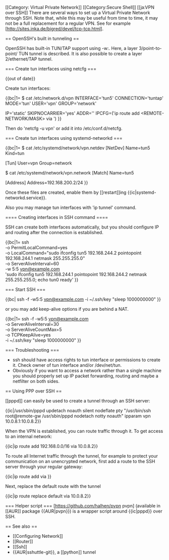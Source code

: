  [[Category: Virtual Private Network]]
[[Category:Secure Shell]]
[[ja:VPN over SSH]]
There are several ways to set up a Virtual Private Network through SSH. Note that, while this may be useful from time to time, it may not be a full replacement for a regular VPN. See for example [http://sites.inka.de/bigred/devel/tcp-tcp.html].

== OpenSSH's built in tunneling ==

OpenSSH has built-in TUN/TAP support using -w<local-tun-number>:<remote-tun-number>. Here, a layer 3/point-to-point/ TUN tunnel is described. It is also possible to create a layer 2/ethernet/TAP tunnel.

=== Create tun interfaces using netcfg ===

{{out of date}}

Create tun interfaces:

{{bc|1=
$ cat /etc/network.d/vpn
INTERFACE='tun5'
CONNECTION='tuntap'
MODE='tun'
USER='vpn'
GROUP='network'

IP='static'
SKIPNOCARRIER='yes'
ADDR='<IP>'
IPCFG=('ip route add <REMOTE-NETWORK/MASK> via <REMOTE-SIDE-IP>')
}}

Then do 'netcfg -u vpn' or add it into /etc/conf.d/netcfg.

=== Create tun interfaces using systemd-networkd ===

{{bc|1=
$ cat /etc/systemd/network/vpn.netdev 
[NetDev]
Name=tun5
Kind=tun

[Tun]
User=vpn
Group=network

$ cat /etc/systemd/network/vpn.network 
[Match]
Name=tun5

[Address]
Address=192.168.200.2/24
}}

Once these files are created, enable them by [[restart]]ing {{ic|systemd-networkd.service}}.

Also you may manage tun interfaces with 'ip tunnel' command.

==== Creating interfaces in SSH command ====

SSH can create both interfaces automatically, but you should configure IP and routing after the connection is established.

{{bc|1=
ssh \
  -o PermitLocalCommand=yes \
  -o LocalCommand="sudo ifconfig tun5 192.168.244.2 pointopoint 192.168.244.1 netmask 255.255.255.0" \
  -o ServerAliveInterval=60 \
  -w 5:5 vpn@example.com \
  'sudo ifconfig tun5 192.168.244.1 pointopoint 192.168.244.2 netmask 255.255.255.0; echo tun0 ready'
}}

=== Start SSH ===

{{bc|
ssh -f -w5:5 vpn@example.com -i ~/.ssh/key "sleep 1000000000"
}}

or you may add keep-alive options if you are behind a NAT.

{{bc|1=
ssh -f -w5:5 vpn@example.com \
        -o ServerAliveInterval=30 \
        -o ServerAliveCountMax=5 \
        -o TCPKeepAlive=yes \
        -i ~/.ssh/key "sleep 1000000000"
}}

=== Troubleshooting ===

* ssh should have access rights to tun interface or permissions to create it. Check owner of tun interface and/or /dev/net/tun.
* Obviously if you want to access a network rather than a single machine you should properly set up IP packet forwarding, routing and maybe a netfilter on both sides.

== Using PPP over SSH ==

[[pppd]] can easily be used to create a tunnel through an SSH server:

{{ic|/usr/sbin/pppd updetach noauth silent nodeflate pty "/usr/bin/ssh root@remote-gw /usr/sbin/pppd nodetach notty noauth" ipparam vpn 10.0.8.1:10.0.8.2}}

When the VPN is established, you can route traffic through it. To get access to an internal network:

{{ic|ip route add 192.168.0.0/16 via 10.0.8.2}}

To route all Internet traffic through the tunnel, for example to protect your communication on an unencrypted network, first add a route to the SSH server through your regular gateway:

{{ic|ip route add <remote-gw> via <current default gateway>}}

Next, replace the default route with the tunnel

{{ic|ip route replace default via 10.0.8.2}}

=== Helper script ===
[https://github.com/halhen/pvpn pvpn] (available in [[AUR]] package {{AUR|pvpn}}) is a wrapper script around {{ic|pppd}} over SSH.

== See also ==

* [[Configuring Network]]
* [[Router]]
* [[Ssh]]
* {{AUR|sshuttle-git}}, a [[python]] tunnel

